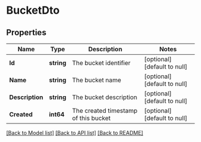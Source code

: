 # BucketDto

## Properties
Name | Type | Description | Notes
------------ | ------------- | ------------- | -------------
**Id** | **string** | The bucket identifier | [optional] [default to null]
**Name** | **string** | The bucket name | [optional] [default to null]
**Description** | **string** | The bucket description | [optional] [default to null]
**Created** | **int64** | The created timestamp of this bucket | [optional] [default to null]

[[Back to Model list]](../README.md#documentation-for-models) [[Back to API list]](../README.md#documentation-for-api-endpoints) [[Back to README]](../README.md)


